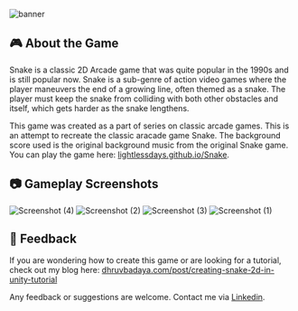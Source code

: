 ![banner](https://user-images.githubusercontent.com/97734029/224823615-5ef2b617-4a9c-4efb-83e6-92dee56903a7.png)

## 🎮 About the Game

Snake is a classic 2D Arcade game that was quite popular in the 1990s and is still popular now. Snake is a sub-genre of action video games where the player maneuvers the end of a growing line, often themed as a snake. The player must keep the snake from colliding with both other obstacles and itself, which gets harder as the snake lengthens. 

This game was created as a part of series on classic arcade games. This is an attempt to recreate the classic aracade game Snake. The background score used is the original background music from the original Snake game. You can play the game here: [lightlessdays.github.io/Snake](https://lightlessdays.github.io/Snake/).

## 📷 Gameplay Screenshots

![Screenshot (4)](https://user-images.githubusercontent.com/97734029/224825361-cfbb3c9b-762f-4d6d-a400-0bf3d49e0133.png)
![Screenshot (2)](https://user-images.githubusercontent.com/97734029/224825343-e80bb1a6-c2c4-4023-9b50-3b20d5c43d8d.png)
![Screenshot (3)](https://user-images.githubusercontent.com/97734029/224825359-c824555d-16cd-414c-a68a-48de75c4779e.png)
![Screenshot (1)](https://user-images.githubusercontent.com/97734029/224825362-6587a9d8-8bf5-4b72-a829-ba92bea8cb68.png)

## 💬 Feedback

If you are wondering how to create this game or are looking for a tutorial, check out my blog here: [dhruvbadaya.com/post/creating-snake-2d-in-unity-tutorial](https://www.dhruvbadaya.com/post/creating-snake-2d-in-unity-tutorial)

Any feedback or suggestions are welcome. Contact me via [Linkedin](https://linkedin.com/in/dhruv-badaya).
